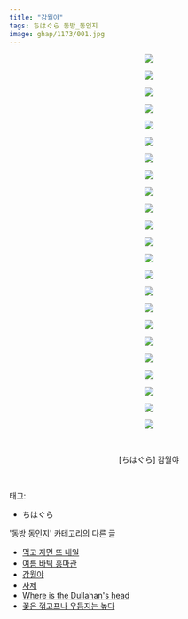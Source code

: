 ```yaml
---
title: "감월야"
tags: ちはぐら 동방_동인지
image: ghap/1173/001.jpg
---
```

<div class="article">
<p style="text-align: center; clear: none; float: none;"><img src="{{ site.nasurl }}/ghap/1173/001.jpg"/></p>
<p style="text-align: center; clear: none; float: none;"><img src="{{ site.nasurl }}/ghap/1173/002.jpg"/></p>
<p style="text-align: center; clear: none; float: none;"><img src="{{ site.nasurl }}/ghap/1173/003.jpg"/></p>
<p style="text-align: center; clear: none; float: none;"><img src="{{ site.nasurl }}/ghap/1173/004.jpg"/></p>
<p style="text-align: center; clear: none; float: none;"><img src="{{ site.nasurl }}/ghap/1173/005.jpg"/></p>
<p style="text-align: center; clear: none; float: none;"><img src="{{ site.nasurl }}/ghap/1173/006.jpg"/></p>
<p style="text-align: center; clear: none; float: none;"><img src="{{ site.nasurl }}/ghap/1173/007.jpg"/></p>
<p style="text-align: center; clear: none; float: none;"><img src="{{ site.nasurl }}/ghap/1173/008.jpg"/></p>
<p style="text-align: center; clear: none; float: none;"><img src="{{ site.nasurl }}/ghap/1173/009.jpg"/></p>
<p style="text-align: center; clear: none; float: none;"><img src="{{ site.nasurl }}/ghap/1173/010.jpg"/></p>
<p style="text-align: center; clear: none; float: none;"><img src="{{ site.nasurl }}/ghap/1173/011.jpg"/></p>
<p style="text-align: center; clear: none; float: none;"><img src="{{ site.nasurl }}/ghap/1173/012.jpg"/></p>
<p style="text-align: center; clear: none; float: none;"><img src="{{ site.nasurl }}/ghap/1173/013.jpg"/></p>
<p style="text-align: center; clear: none; float: none;"><img src="{{ site.nasurl }}/ghap/1173/014.jpg"/></p>
<p style="text-align: center; clear: none; float: none;"><img src="{{ site.nasurl }}/ghap/1173/015.jpg"/></p>
<p style="text-align: center; clear: none; float: none;"><img src="{{ site.nasurl }}/ghap/1173/016.jpg"/></p>
<p style="text-align: center; clear: none; float: none;"><img src="{{ site.nasurl }}/ghap/1173/017.jpg"/></p>
<p style="text-align: center; clear: none; float: none;"><img src="{{ site.nasurl }}/ghap/1173/018.jpg"/></p>
<p style="text-align: center; clear: none; float: none;"><img src="{{ site.nasurl }}/ghap/1173/019.jpg"/></p>
<p style="text-align: center; clear: none; float: none;"><img src="{{ site.nasurl }}/ghap/1173/020.jpg"/></p>
<p style="text-align: center; clear: none; float: none;"><img src="{{ site.nasurl }}/ghap/1173/021.jpg"/></p>
<p style="text-align: center; clear: none; float: none;"><img src="{{ site.nasurl }}/ghap/1173/022.jpg"/></p>
<p style="text-align: center; clear: none; float: none;"><img src="{{ site.nasurl }}/ghap/1173/023.jpg"/></p>
<p style="text-align: center; clear: none; float: none;"><br/></p>
<p style="text-align: center; clear: none; float: none;">[ちはぐら] 감월야</p>
<p><br/></p>
</div><div class="tagTrail">
<p>태그: </p>
<ul>
<li>ちはぐら</li>
</ul>
</div><div class="another">
<p>'동방 동인지' 카테고리의 다른 글</p>
<ul>
<li><a href="/2016-07-28-ghap_1176">먹고 자면 또 내일</a></li>
<li><a href="/2016-07-28-ghap_1174">여름 바틱 홍마관</a></li>
<li><a href="/2016-07-28-ghap_1173">감월야</a></li>
<li><a href="/2016-07-28-ghap_1172">사제</a></li>
<li><a href="/2016-07-28-ghap_1171">Where is the Dullahan's head</a></li>
<li><a href="/2016-07-28-ghap_1170">꽃은 꺾고프나 우듬지는 높다</a></li>
</ul>
</div><div class="cb_module cb_fluid">
<div class="cb_wrt cb_profile">
</div><!-- commentList close -->
</div>